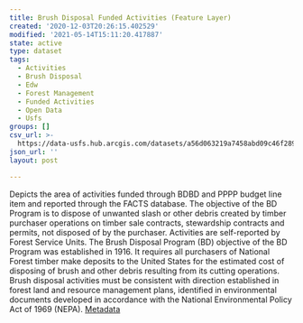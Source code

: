 ```yaml
---
title: Brush Disposal Funded Activities (Feature Layer)
created: '2020-12-03T20:26:15.402529'
modified: '2021-05-14T15:11:20.417887'
state: active
type: dataset
tags:
  - Activities
  - Brush Disposal
  - Edw
  - Forest Management
  - Funded Activities
  - Open Data
  - Usfs
groups: []
csv_url: >-
  https://data-usfs.hub.arcgis.com/datasets/a56d063219a7458abd09c46f28973f6f_8.csv?outSR=%7B%22latestWkid%22%3A4269%2C%22wkid%22%3A4269%7D
json_url: ''
layout: post

---
```

Depicts the area of activities funded through BDBD and PPPP budget line item and reported through the FACTS database. The objective of the BD Program is to dispose of unwanted slash or other debris created by timber purchaser operations on timber sale contracts, stewardship contracts and permits, not disposed of by the purchaser. Activities are self-reported by Forest Service Units. The Brush Disposal Program (BD) objective of the BD Program was established in 1916. It requires all purchasers of National Forest timber make deposits to the United States for the estimated cost of disposing of brush and other debris resulting from its cutting operations. Brush disposal activities must be consistent with direction established in forest land and resource management plans, identified in environmental documents developed in accordance with the National Environmental Policy Act of 1969 (NEPA). <a href='https://data.fs.usda.gov/geodata/edw/edw_resources/meta/S_USA.Activity_BrushDisposal.xml' target='_blank'>Metadata</a>

